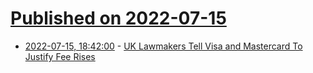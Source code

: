 # [Published on 2022-07-15](index.md)

* [2022-07-15, 18:42:00](https://news.slashdot.org/story/22/07/15/1832259/uk-lawmakers-tell-visa-and-mastercard-to-justify-fee-rises?utm_source=rss1.0mainlinkanon&utm_medium=feed) - [UK Lawmakers Tell Visa and Mastercard To Justify Fee Rises](https://news.slashdot.org/story/22/07/15/1832259/uk-lawmakers-tell-visa-and-mastercard-to-justify-fee-rises?utm_source=rss1.0mainlinkanon&utm_medium=feed)

